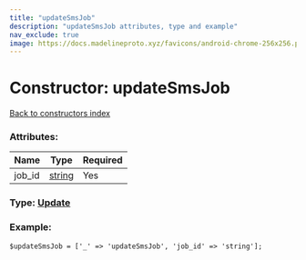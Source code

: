 ```yaml
---
title: "updateSmsJob"
description: "updateSmsJob attributes, type and example"
nav_exclude: true
image: https://docs.madelineproto.xyz/favicons/android-chrome-256x256.png
---
```

# Constructor: updateSmsJob  
[Back to constructors index](/API_docs/constructors/index.html)



### Attributes:

| Name     |    Type       | Required |
|----------|---------------|----------|
|job\_id|[string](/API_docs/types/string.html) | Yes|



### Type: [Update](/API_docs/types/Update.html)


### Example:

```
$updateSmsJob = ['_' => 'updateSmsJob', 'job_id' => 'string'];
```  
